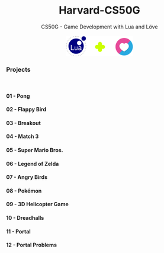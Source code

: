 # <div align="center"> Harvard-CS50G </div>

<div align="center">
CS50G - Game Development with Lua and Löve
</div><br />

<div align="center">
<img src="./res/Lua-Love-Logo.png" alt="Lua Love" srcset="" style="width: 180px" />
</div>

### __Projects__

<br />

#### 01 - Pong
#### 02 - Flappy Bird
#### 03 - Breakout
#### 04 - Match 3
#### 05 - Super Mario Bros.
#### 06 - Legend of Zelda
#### 07 - Angry Birds
#### 08 - Pokémon
#### 09 - 3D Helicopter Game
#### 10 - Dreadhalls
#### 11 - Portal
#### 12 - Portal Problems